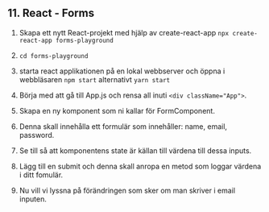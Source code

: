 ##  11. React - Forms

1. Skapa ett nytt React-projekt med hjälp av create-react-app ```npx create-react-app forms-playground```

1. ```cd forms-playground```

1. starta react applikationen på en lokal webbserver och öppna i webbläsaren ```npm start``` alternativt ```yarn start```

1. Börja med att gå till App.js och rensa all inuti ```<div className="App">```.

1. Skapa en ny komponent som ni kallar för FormComponent.

1. Denna skall innehålla ett formulär som innehåller: name, email, password.

1. Se till så att komponentens state är källan till värdena till dessa inputs.

1. Lägg till en submit och denna skall anropa en metod som loggar värdena i ditt fomulär.

1. Nu vill vi lyssna på förändringen som sker om man skriver i email inputen.
